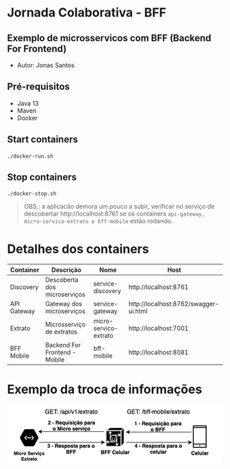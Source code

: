 # Jornada Colaborativa - BFF
## Exemplo de microsservicos com BFF (Backend For Frontend)
 - Autor: Jonas Santos

## Pré-requisitos
- Java 13
- Maven
- Docker

## Start containers
```
./docker-run.sh
```

## Stop containers
```
./docker-stop.sh
```

> OBS.: a aplicacão demora um pouco a subir, verificar no serviço de descobertar http://localhost:8761 se os containers `api-gateway, micro-servico-extrato e bff-mobile` estão rodando.

# Detalhes dos containers

| Container           | Descrição                                  | Nome                 | Host
| --------------------|-------------------------------------------|----------------------|------------------------------------
| Discovery           | Descoberta dos microserviços              |service-discovery     |http://localhost:8761
| API Gateway         | Gateway dos microserviços                 |service-gateway       |http://localhost:8762/swagger-ui.html
| Extrato             | Microsserviço de extratos                 |micro-servico-extrato |http://localhost:7001
| BFF Mobile          | Backend For Frontend - Mobile             |bff-mobile            |http://localhost:8081

# Exemplo da troca de informações
![](bff.png)
